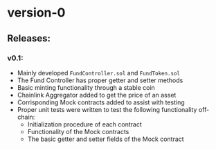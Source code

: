 # version-0
## Releases:

### v0.1:
- Mainly developed `FundController.sol` and `FundToken.sol`
- The Fund Controller has proper getter and setter methods
- Basic minting functionality through a stable coin
- Chainlink Aggregator added to get the price of an asset
- Corrisponding Mock contracts added to assist with testing
- Proper unit tests were written to test the following functionality off-chain:
    - Initialization procedure of each contract
    - Functionality of the Mock contracts
    - The basic getter and setter fields of the Mock contract